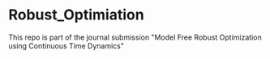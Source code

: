 # Robust_Optimiation
This repo is part of the journal submission "Model Free Robust Optimization using Continuous Time Dynamics"
